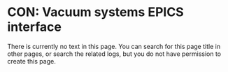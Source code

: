 # CON: Vacuum systems EPICS interface

There is currently no text in this page. You can search for this page title in other pages, or search the related logs, but you do not have permission to create this page.